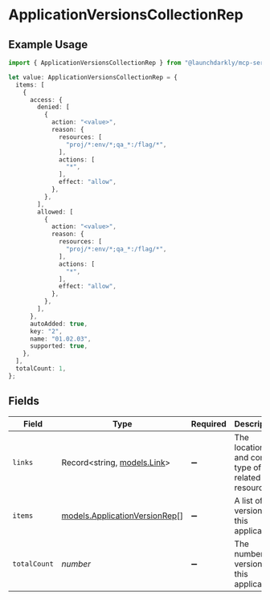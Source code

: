 # ApplicationVersionsCollectionRep

## Example Usage

```typescript
import { ApplicationVersionsCollectionRep } from "@launchdarkly/mcp-server";

let value: ApplicationVersionsCollectionRep = {
  items: [
    {
      access: {
        denied: [
          {
            action: "<value>",
            reason: {
              resources: [
                "proj/*:env/*;qa_*:/flag/*",
              ],
              actions: [
                "*",
              ],
              effect: "allow",
            },
          },
        ],
        allowed: [
          {
            action: "<value>",
            reason: {
              resources: [
                "proj/*:env/*;qa_*:/flag/*",
              ],
              actions: [
                "*",
              ],
              effect: "allow",
            },
          },
        ],
      },
      autoAdded: true,
      key: "2",
      name: "01.02.03",
      supported: true,
    },
  ],
  totalCount: 1,
};
```

## Fields

| Field                                                                | Type                                                                 | Required                                                             | Description                                                          | Example                                                              |
| -------------------------------------------------------------------- | -------------------------------------------------------------------- | -------------------------------------------------------------------- | -------------------------------------------------------------------- | -------------------------------------------------------------------- |
| `links`                                                              | Record<string, [models.Link](../models/link.md)>                     | :heavy_minus_sign:                                                   | The location and content type of related resources                   |                                                                      |
| `items`                                                              | [models.ApplicationVersionRep](../models/applicationversionrep.md)[] | :heavy_minus_sign:                                                   | A list of the versions for this application                          |                                                                      |
| `totalCount`                                                         | *number*                                                             | :heavy_minus_sign:                                                   | The number of versions for this application                          | 1                                                                    |